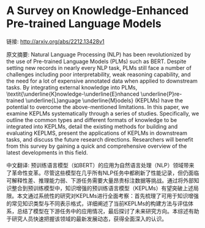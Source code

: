 # A Survey on Knowledge-Enhanced Pre-trained Language Models

链接: http://arxiv.org/abs/2212.13428v1

原文摘要:
Natural Language Processing (NLP) has been revolutionized by the use of
Pre-trained Language Models (PLMs) such as BERT. Despite setting new records in
nearly every NLP task, PLMs still face a number of challenges including poor
interpretability, weak reasoning capability, and the need for a lot of
expensive annotated data when applied to downstream tasks. By integrating
external knowledge into PLMs,
\textit{\underline{K}nowledge-\underline{E}nhanced \underline{P}re-trained
\underline{L}anguage \underline{M}odels} (KEPLMs) have the potential to
overcome the above-mentioned limitations. In this paper, we examine KEPLMs
systematically through a series of studies. Specifically, we outline the common
types and different formats of knowledge to be integrated into KEPLMs, detail
the existing methods for building and evaluating KEPLMS, present the
applications of KEPLMs in downstream tasks, and discuss the future research
directions. Researchers will benefit from this survey by gaining a quick and
comprehensive overview of the latest developments in this field.

中文翻译:
预训练语言模型（如BERT）的应用为自然语言处理（NLP）领域带来了革命性变革。尽管这些模型在几乎所有NLP任务中都刷新了性能记录，但仍面临可解释性差、推理能力弱、下游任务需要大量昂贵标注数据等挑战。通过将外部知识整合到预训练模型中，知识增强的预训练语言模型（KEPLMs）有望突破上述局限。本文通过系统性的研究对KEPLMs进行全面考察：首先梳理了可用于知识增强的常见知识类型与不同表示格式，详细阐述了当前KEPLMs的构建方法与评估体系，总结了模型在下游任务中的应用情况，最后探讨了未来研究方向。本综述有助于研究人员快速把握该领域的最新发展动态，获得全面深入的认识。
